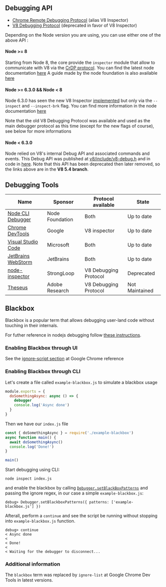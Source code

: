 ## Debugging API
- [Chrome Remote Debugging Protocol](https://chromedevtools.github.io/debugger-protocol-viewer/v8/) (alias V8 Inspector)
- [V8 Debugging Protocol](https://github.com/v8/v8/wiki/Debugging-Protocol/a4990503824b4e37d1d5f6d95800534c52262710) (deprecated in favor of V8 Inspector)

Depending on the Node version you are using, you can use either one of the above API : 

#### Node >= 8

Starting from Node 8, the core provide the `inspector` module that allow to communicate with V8 via the [CrDP protocol](https://chromedevtools.github.io/debugger-protocol-viewer/v8/).
You can find the latest node documentation [here](https://github.com/nodejs/node/blob/master/doc/api/inspector.md)
A guide made by the node foundation is also available [here](https://nodejs.org/en/docs/guides/debugging-getting-started/)


#### Node >= 6.3.0 && Node < 8

Node 6.3.0 has seen the new V8 Inspector [implemented](https://github.com/nodejs/node/pull/6792) but only via the `--inspect` and `--inspect-brk` flag. You can find more information in the node documentation [here](https://nodejs.org/docs/latest-v6.x/api/debugger.html#debugger_v8_inspector_integration_for_node_js)

Note that the old V8 Debugging Protocol was available and used as the main debugger protocol as this time (except for the new flags of course), see below for more informations

#### Node < 6.3.0

Node relied on V8's internal Debug API and associated commands and events. This Debug API was published at [v8/include/v8-debug.h](https://github.com/v8/v8/blob/5.4-lkgr/include/v8-debug.h) and in code in [here](https://github.com/v8/v8/blob/5.4-lkgr/src/debug/debug.js#L2333).
Note that this API has been deprecated then later removed, so the links above are in the **V8 5.4 branch**.

## Debugging Tools  
Name | Sponsor | Protocol available | State |
-----|--------|------|------|
[Node CLI Debugger][] | Node Foundation | Both | Up to date
[Chrome DevTools][] | Google | V8 inspector | Up to date
[Visual Studio Code][] | Microsoft | Both | Up to date
[JetBrains WebStorm][] | JetBrains | Both | Up to date
[node-inspector][] | StrongLoop | V8 Debugging Protocol | Deprecated
[Theseus][] | Adobe Research | V8 Debugging Protocol | Not Maintained

[node-inspector]: https://github.com/node-inspector/node-inspector 
[JetBrains WebStorm]: https://www.jetbrains.com/help/webstorm/2016.1/running-and-debugging-node-js.html
[Visual Studio Code]: https://github.com/Microsoft/vscode
[Node CLI Debugger]: https://nodejs.org/api/debugger.html
[Chrome DevTools]: https://github.com/ChromeDevTools/devtools-frontend
[Theseus]: https://github.com/adobe-research/theseus


## Blackbox

Blackbox is a popular term that allows debugging user-land code without touching in their internals.

For futher reference in nodejs debugging follow [these instructions](https://nodejs.org/en/docs/guides/debugging-getting-started/).

### Enabling Blackbox through UI

See the [ignore-script section](https://developer.chrome.com/docs/devtools/javascript/reference/#ignore-list) at Google Chrome reference

### Enabling Blackbox through CLI

Let's create a file called `example-blackbox.js` to simulate a blackbox usage

```js
module.exports = {
  doSomethingAsync: async () => {
    debugger
    console.log('Async done')
  }
}
```

Then we have our `index.js` file

```js
const { doSomethingAsync } = require('./example-blackbox')
async function main() {
  await doSomethingAsync()
  console.log('Done!')
}

main()
```

Start debugging using CLI:

```console
node inspect index.js
```

and enable the blackbox by calling [`Debugger.setBlackBoxPatterns`](https://chromedevtools.github.io/devtools-protocol/tot/Debugger/#method-setBlackboxPatterns) and passing the ignore regex, in our case a simple `example-blackbox.js`:

```console
debug> Debugger.setBlackboxPatterns({ patterns: ['example-blackbox.js'] })
```

Afterall, perform a `continue` and see the script be running without stopping into `example-blackbox.js` function.

```console
debug> continue
< Async done
<
< Done!
<
< Waiting for the debugger to disconnect...
```

### Additional information

The `blackbox` term was replaced by `ignore-list` at Google Chrome Dev Tools in latest versions.

